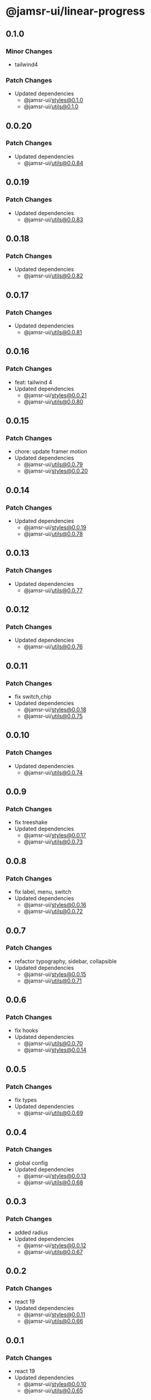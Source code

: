 # @jamsr-ui/linear-progress

## 0.1.0

### Minor Changes

- tailwind4

### Patch Changes

- Updated dependencies
  - @jamsr-ui/styles@0.1.0
  - @jamsr-ui/utils@0.1.0

## 0.0.20

### Patch Changes

- Updated dependencies
  - @jamsr-ui/utils@0.0.84

## 0.0.19

### Patch Changes

- Updated dependencies
  - @jamsr-ui/utils@0.0.83

## 0.0.18

### Patch Changes

- Updated dependencies
  - @jamsr-ui/utils@0.0.82

## 0.0.17

### Patch Changes

- Updated dependencies
  - @jamsr-ui/utils@0.0.81

## 0.0.16

### Patch Changes

- feat: tailwind 4
- Updated dependencies
  - @jamsr-ui/styles@0.0.21
  - @jamsr-ui/utils@0.0.80

## 0.0.15

### Patch Changes

- chore: update framer motion
- Updated dependencies
  - @jamsr-ui/utils@0.0.79
  - @jamsr-ui/styles@0.0.20

## 0.0.14

### Patch Changes

- Updated dependencies
  - @jamsr-ui/styles@0.0.19
  - @jamsr-ui/utils@0.0.78

## 0.0.13

### Patch Changes

- Updated dependencies
  - @jamsr-ui/utils@0.0.77

## 0.0.12

### Patch Changes

- Updated dependencies
  - @jamsr-ui/utils@0.0.76

## 0.0.11

### Patch Changes

- fix switch,chip
- Updated dependencies
  - @jamsr-ui/styles@0.0.18
  - @jamsr-ui/utils@0.0.75

## 0.0.10

### Patch Changes

- Updated dependencies
  - @jamsr-ui/utils@0.0.74

## 0.0.9

### Patch Changes

- fix treeshake
- Updated dependencies
  - @jamsr-ui/styles@0.0.17
  - @jamsr-ui/utils@0.0.73

## 0.0.8

### Patch Changes

- fix label, menu, switch
- Updated dependencies
  - @jamsr-ui/styles@0.0.16
  - @jamsr-ui/utils@0.0.72

## 0.0.7

### Patch Changes

- refactor typography, sidebar, collapsible
- Updated dependencies
  - @jamsr-ui/styles@0.0.15
  - @jamsr-ui/utils@0.0.71

## 0.0.6

### Patch Changes

- fix hooks
- Updated dependencies
  - @jamsr-ui/utils@0.0.70
  - @jamsr-ui/styles@0.0.14

## 0.0.5

### Patch Changes

- fix types
- Updated dependencies
  - @jamsr-ui/utils@0.0.69

## 0.0.4

### Patch Changes

- global config
- Updated dependencies
  - @jamsr-ui/styles@0.0.13
  - @jamsr-ui/utils@0.0.68

## 0.0.3

### Patch Changes

- added radius
- Updated dependencies
  - @jamsr-ui/styles@0.0.12
  - @jamsr-ui/utils@0.0.67

## 0.0.2

### Patch Changes

- react 19
- Updated dependencies
  - @jamsr-ui/styles@0.0.11
  - @jamsr-ui/utils@0.0.66

## 0.0.1

### Patch Changes

- react 19
- Updated dependencies
  - @jamsr-ui/styles@0.0.10
  - @jamsr-ui/utils@0.0.65
